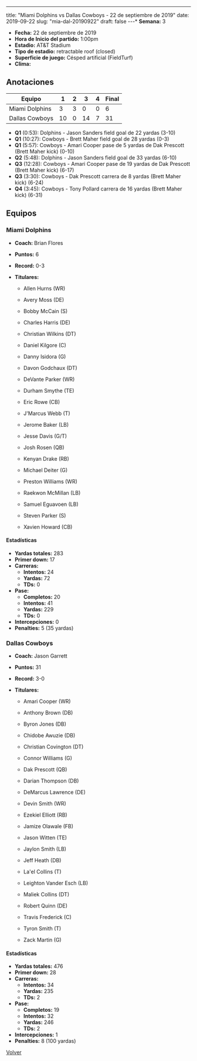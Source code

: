 ---
title: "Miami Dolphins vs Dallas Cowboys - 22 de septiembre de 2019"
date: 2019-09-22
slug: "mia-dal-20190922"
draft: false
---* **Semana:** 3
* **Fecha:** 22 de septiembre de 2019
* **Hora de Inicio del partido:** 1:00pm
* **Estadio:** AT&T Stadium
* **Tipo de estadio:** retractable roof (closed)
* **Superficie de juego:** Césped artificial (FieldTurf)
* **Clima:** 




## Anotaciones
| Equipo | 1 | 2 | 3 | 4 | Final |
|--------|---|---|---|---|-------|
| Miami Dolphins  | 3 | 3 | 0 | 0  | 6 |
| Dallas Cowboys  | 10 | 0 | 14 | 7  | 31 |
* **Q1** (0:53): Dolphins - Jason Sanders field goal de 22 yardas (3-10)
* **Q1** (10:27): Cowboys - Brett Maher field goal de 28 yardas (0-3)
* **Q1** (5:57): Cowboys - Amari Cooper pase de 5 yardas de Dak Prescott (Brett Maher kick) (0-10)
* **Q2** (5:48): Dolphins - Jason Sanders field goal de 33 yardas (6-10)
* **Q3** (12:28): Cowboys - Amari Cooper pase de 19 yardas de Dak Prescott (Brett Maher kick) (6-17)
* **Q3** (3:30): Cowboys - Dak Prescott carrera de 8 yardas (Brett Maher kick) (6-24)
* **Q4** (3:45): Cowboys - Tony Pollard carrera de 16 yardas (Brett Maher kick) (6-31)


## Equipos


### Miami Dolphins
* **Coach:** Brian Flores
* **Puntos:** 6
* **Record:** 0-3
* **Titulares:** 

  * Allen Hurns (WR) 

  * Avery Moss (DE) 

  * Bobby McCain (S) 

  * Charles Harris (DE) 

  * Christian Wilkins (DT) 

  * Daniel Kilgore (C) 

  * Danny Isidora (G) 

  * Davon Godchaux (DT) 

  * DeVante Parker (WR) 

  * Durham Smythe (TE) 

  * Eric Rowe (CB) 

  * J'Marcus Webb (T) 

  * Jerome Baker (LB) 

  * Jesse Davis (G/T) 

  * Josh Rosen (QB) 

  * Kenyan Drake (RB) 

  * Michael Deiter (G) 

  * Preston Williams (WR) 

  * Raekwon McMillan (LB) 

  * Samuel Eguavoen (LB) 

  * Steven Parker (S) 

  * Xavien Howard (CB) 

#### Estadísticas
* **Yardas totales:** 283
* **Primer down:** 17
* **Carreras:**
  * **Intentos:** 24
  * **Yardas:** 72
  * **TDs:** 0
* **Pase:**
  * **Completos:** 20
  * **Intentos:** 41
  * **Yardas:** 229
  * **TDs:** 0
* **Intercepciones:** 0
* **Penalties:** 5 (35 yardas)

### Dallas Cowboys
* **Coach:** Jason Garrett
* **Puntos:** 31
* **Record:** 3-0
* **Titulares:** 

  * Amari Cooper (WR) 

  * Anthony Brown (DB) 

  * Byron Jones (DB) 

  * Chidobe Awuzie (DB) 

  * Christian Covington (DT) 

  * Connor Williams (G) 

  * Dak Prescott (QB) 

  * Darian Thompson (DB) 

  * DeMarcus Lawrence (DE) 

  * Devin Smith (WR) 

  * Ezekiel Elliott (RB) 

  * Jamize Olawale (FB) 

  * Jason Witten (TE) 

  * Jaylon Smith (LB) 

  * Jeff Heath (DB) 

  * La'el Collins (T) 

  * Leighton Vander Esch (LB) 

  * Maliek Collins (DT) 

  * Robert Quinn (DE) 

  * Travis Frederick (C) 

  * Tyron Smith (T) 

  * Zack Martin (G) 

#### Estadísticas
* **Yardas totales:** 476
* **Primer down:** 28
* **Carreras:**
  * **Intentos:** 34
  * **Yardas:** 235
  * **TDs:** 2
* **Pase:**
  * **Completos:** 19
  * **Intentos:** 32
  * **Yardas:** 246
  * **TDs:** 2
* **Intercepciones:** 1
* **Penalties:** 8 (100 yardas)


[Volver](/historia/2019)
